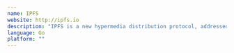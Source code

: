 ```yaml
---
name: IPFS
website: http://ipfs.io
description: "IPFS is a new hypermedia distribution protocol, addressed by content and identities. IPFS enables the creation of completely distributed applications. It aims to make the web faster, safer, and more open. IPFS is an open source project developed by the team at Interplanetary Networks and many contributors from the open source community."
language: Go
platform: ""
---
```

